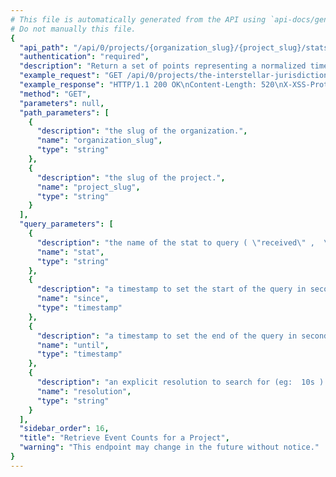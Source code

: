 ```yaml
---
# This file is automatically generated from the API using `api-docs/generate.py`
# Do not manually this file.
{
  "api_path": "/api/0/projects/{organization_slug}/{project_slug}/stats/", 
  "authentication": "required", 
  "description": "Return a set of points representing a normalized timestamp and the\nnumber of events seen in the period.\n\nQuery ranges are limited to Sentry's configured time-series\nresolutions.", 
  "example_request": "GET /api/0/projects/the-interstellar-jurisdiction/pump-station/stats/ HTTP/1.1\nHost: sentry.io\nAuthorization: Bearer {base64-encoded-key-here}", 
  "example_response": "HTTP/1.1 200 OK\nContent-Length: 520\nX-XSS-Protection: 1; mode=block\nContent-Language: en\nX-Content-Type-Options: nosniff\nVary: Accept-Language, Cookie\nAllow: GET, HEAD, OPTIONS\nX-Frame-Options: deny\nContent-Type: application/json\n\n[\n  [\n    1537308000.0, \n    459\n  ], \n  [\n    1537311600.0, \n    1290\n  ], \n  [\n    1537315200.0, \n    1460\n  ], \n  [\n    1537318800.0, \n    1059\n  ], \n  [\n    1537322400.0, \n    1154\n  ], \n  [\n    1537326000.0, \n    943\n  ], \n  [\n    1537329600.0, \n    1849\n  ], \n  [\n    1537333200.0, \n    545\n  ], \n  [\n    1537336800.0, \n    832\n  ], \n  [\n    1537340400.0, \n    1726\n  ], \n  [\n    1537344000.0, \n    1174\n  ], \n  [\n    1537347600.0, \n    653\n  ], \n  [\n    1537351200.0, \n    935\n  ], \n  [\n    1537354800.0, \n    1383\n  ], \n  [\n    1537358400.0, \n    1766\n  ], \n  [\n    1537362000.0, \n    1341\n  ], \n  [\n    1537365600.0, \n    1508\n  ], \n  [\n    1537369200.0, \n    1142\n  ], \n  [\n    1537372800.0, \n    1259\n  ], \n  [\n    1537376400.0, \n    959\n  ], \n  [\n    1537380000.0, \n    1591\n  ], \n  [\n    1537383600.0, \n    1571\n  ], \n  [\n    1537387200.0, \n    834\n  ], \n  [\n    1537390800.0, \n    1343\n  ]\n]", 
  "method": "GET", 
  "parameters": null, 
  "path_parameters": [
    {
      "description": "the slug of the organization.", 
      "name": "organization_slug", 
      "type": "string"
    }, 
    {
      "description": "the slug of the project.", 
      "name": "project_slug", 
      "type": "string"
    }
  ], 
  "query_parameters": [
    {
      "description": "the name of the stat to query ( \"received\" ,  \"rejected\" ,  \"blacklisted\" ,  generated )", 
      "name": "stat", 
      "type": "string"
    }, 
    {
      "description": "a timestamp to set the start of the query in seconds since UNIX epoch.", 
      "name": "since", 
      "type": "timestamp"
    }, 
    {
      "description": "a timestamp to set the end of the query in seconds since UNIX epoch.", 
      "name": "until", 
      "type": "timestamp"
    }, 
    {
      "description": "an explicit resolution to search for (eg:  10s ).  This should not be used unless you are familiar with Sentry's internals as it's restricted to pre-defined values.", 
      "name": "resolution", 
      "type": "string"
    }
  ], 
  "sidebar_order": 16, 
  "title": "Retrieve Event Counts for a Project", 
  "warning": "This endpoint may change in the future without notice."
}
---
```

